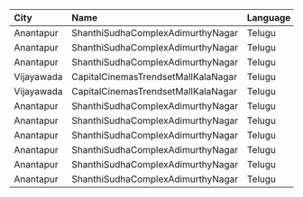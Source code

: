 | City       | Name                                | Language |  Time | Type      | Price | Capacity | Booked |
| :--------- | :---------------------------------- | :------- | ----: | :-------- | ----: | -------: | -----: |
| Anantapur  | ShanthiSudhaComplexAdimurthyNagar   | Telugu   | 11:30 | Balcony   |  110₹ |      200 |    116 |
| Anantapur  | ShanthiSudhaComplexAdimurthyNagar   | Telugu   | 11:30 | First     |   70₹ |      248 |    133 |
| Anantapur  | ShanthiSudhaComplexAdimurthyNagar   | Telugu   | 11:30 | Second    |   30₹ |       94 |     94 |
| Vijayawada | CapitalCinemasTrendsetMallKalaNagar | Telugu   | 13:00 | Gold      |  250₹ |       34 |     25 |
| Vijayawada | CapitalCinemasTrendsetMallKalaNagar | Telugu   | 13:00 | Executive |  150₹ |      514 |    391 |
| Anantapur  | ShanthiSudhaComplexAdimurthyNagar   | Telugu   | 14:30 | Balcony   |  110₹ |      200 |    101 |
| Anantapur  | ShanthiSudhaComplexAdimurthyNagar   | Telugu   | 14:30 | First     |   70₹ |      248 |    124 |
| Anantapur  | ShanthiSudhaComplexAdimurthyNagar   | Telugu   | 14:30 | Second    |   30₹ |       94 |     94 |
| Anantapur  | ShanthiSudhaComplexAdimurthyNagar   | Telugu   | 18:30 | Balcony   |  110₹ |      200 |    103 |
| Anantapur  | ShanthiSudhaComplexAdimurthyNagar   | Telugu   | 18:30 | First     |   70₹ |      248 |    124 |
| Anantapur  | ShanthiSudhaComplexAdimurthyNagar   | Telugu   | 18:30 | Second    |   30₹ |       94 |     94 |